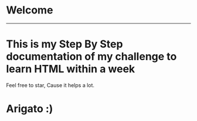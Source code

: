 # Welcome
---
<!-- qq..... -->
# This is my Step By Step documentation of my challenge to learn HTML within a week
Feel free to star, Cause it helps a lot.
  
# Arigato :)

